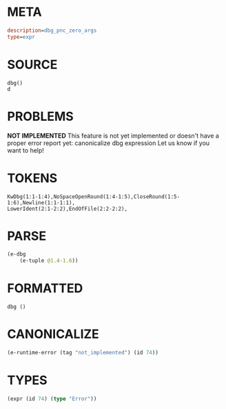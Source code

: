 # META
~~~ini
description=dbg_pnc_zero_args
type=expr
~~~
# SOURCE
~~~roc
dbg()
d
~~~
# PROBLEMS
**NOT IMPLEMENTED**
This feature is not yet implemented or doesn't have a proper error report yet: canonicalize dbg expression
Let us know if you want to help!

# TOKENS
~~~zig
KwDbg(1:1-1:4),NoSpaceOpenRound(1:4-1:5),CloseRound(1:5-1:6),Newline(1:1-1:1),
LowerIdent(2:1-2:2),EndOfFile(2:2-2:2),
~~~
# PARSE
~~~clojure
(e-dbg
	(e-tuple @1.4-1.6))
~~~
# FORMATTED
~~~roc
dbg ()
~~~
# CANONICALIZE
~~~clojure
(e-runtime-error (tag "not_implemented") (id 74))
~~~
# TYPES
~~~clojure
(expr (id 74) (type "Error"))
~~~
